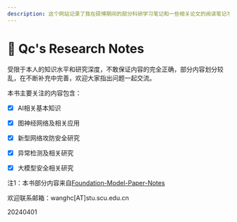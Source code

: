 ```yaml
---
description: 这个网站记录了我在硕博期间的部分科研学习笔记和一些相关论文的阅读笔记与思考，欢迎各位同仁一起学习、交流、探讨。
---
```


# 👋 Qc's Research Notes

受限于本人的知识水平和研究深度，不敢保证内容的完全正确，部分内容划分较乱，在不断补充中完善，欢迎大家指出问题一起交流。

本书主要关注的内容包含：

* [x] AI相关基本知识
* [x] 图神经网络及相关应用
* [x] 新型网络攻防安全研究
* [x] 异常检测及相关研究
* [x] 大模型安全相关研究



注1：本书部分内容来自[Foundation-Model-Paper-Notes](https://github.com/NY1024/Foundation-Model-Paper-Notes)



欢迎联系邮箱：wanghc\[AT]stu.scu.edu.cn

20240401
